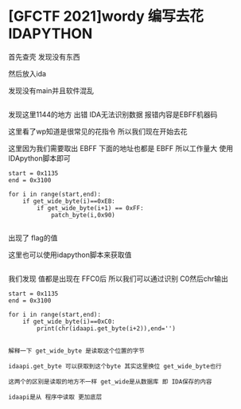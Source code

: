 # [GFCTF 2021]wordy 编写去花IDAPYTHON

首先查壳 发现没有东西

然后放入ida

发现没有main并且软件混乱



<img src="https://i-blog.csdnimg.cn/blog_migrate/4cb0a76217929ef42c0da6c2cbfe6550.png" alt="" style="max-height:487px; box-sizing:content-box;" />


发现这里1144的地方 出错 IDA无法识别数据 报错内容是EBFF机器码

这里看了wp知道是很常见的花指令 所以我们现在开始去花

这里因为我们需要取出 EBFF 下面的地址也都是 EBFF 所以工作量大 使用IDApython脚本即可

```cobol
start = 0x1135
end = 0x3100
 
for i in range(start,end):
    if get_wide_byte(i)==0xEB:
        if get_wide_byte(i+1) == 0xFF:
            patch_byte(i,0x90)
```





<img src="https://i-blog.csdnimg.cn/blog_migrate/0a02ae1c00d6e35653c1db7bfff1bace.png" alt="" style="max-height:677px; box-sizing:content-box;" />


出现了 flag的值

这里也可以使用idapython脚本来获取值



<img src="https://i-blog.csdnimg.cn/blog_migrate/4c581afcfdbc101befb2f38ac0403518.png" alt="" style="max-height:236px; box-sizing:content-box;" />


我们发现 值都是出现在 FFC0后 所以我们可以通过识别 C0然后chr输出

```cobol
start = 0x1135
end = 0x3100
 
for i in range(start,end):
    if get_wide_byte(i)==0xC0:
        print(chr(idaapi.get_byte(i+2)),end='')
 
 
解释一下 get_wide_byte 是读取这个位置的字节
 
idaapi.get_byte 可以获取到这个byte 其实这里换位 get_wide_byte也行
 
这两个的区别是读取的地方不一样 get_wide是从数据库 即 IDA保存的内容
 
idaapi是从 程序中读取 更加底层
```



<img src="https://i-blog.csdnimg.cn/blog_migrate/1ace85f73932d752978cdbdd5417485d.png" alt="" style="max-height:306px; box-sizing:content-box;" />